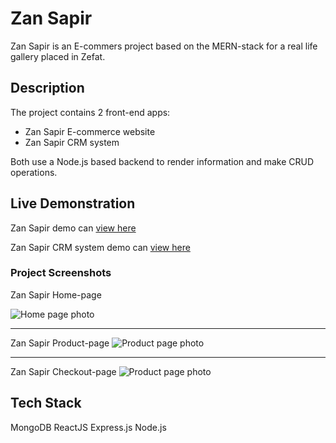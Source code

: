 
# Zan Sapir

Zan Sapir is an E-commers project based on the MERN-stack for a real life gallery placed in Zefat.

## Description

The project contains 2 front-end apps:
* Zan Sapir E-commerce website
* Zan Sapir CRM system

Both use a Node.js based backend to render information and make CRUD operations.

## Live Demonstration

Zan Sapir demo can [view here](https://zan-sapir.herokuapp.com/)

Zan Sapir CRM system demo can [view here](https://zan-sapir.herokuapp.com/)

### Project Screenshots

Zan Sapir Home-page

![Home page photo](https://i.ibb.co/gdcTjxz/1.png)

---

Zan Sapir Product-page
![Product page photo](https://i.ibb.co/P1HZ1DW/Screenshot-2022-06-25-193022.png)

---
Zan Sapir Checkout-page
![Product page photo](https://i.ibb.co/L6s1tvP/Screenshot-2022-06-25-193300.png)


## Tech Stack

MongoDB
ReactJS
Express.js
Node.js
